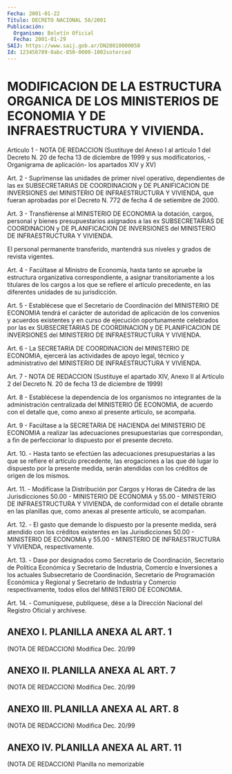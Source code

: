 ```yaml
---
Fecha: 2001-01-22
Título: DECRETO NACIONAL 58/2001
Publicación:
  Organismo: Boletín Oficial
  Fecha: 2001-01-29
SAIJ: https://www.saij.gob.ar/DN20010000058
Id: 123456789-0abc-850-0000-1002soterced
---
```

# MODIFICACION DE LA ESTRUCTURA ORGANICA DE LOS MINISTERIOS DE ECONOMIA Y DE INFRAESTRUCTURA Y VIVIENDA.

<a id="1"></a>
Articulo  1  - NOTA DE REDACCION (Sustituye del Anexo I al artículo 1 del Decreto N. 20 de fecha 13  de  diciembre  de 1999  y  sus  modificatorios, -Organigrama  de  aplicación- los  apartados  XIV  y  XV)

<a id="2"></a>
Art.  2  -  Suprímense  las  unidades  de  primer  nivel operativo, dependientes de las ex SUBSECRETARIAS DE COORDINACION  y  DE PLANIFICACION   DE  INVERSIONES  del  MINISTERIO  DE INFRAESTRUCTURA  Y VIVIENDA, que  fueran aprobadas por el Decreto N. 772 de fecha 4 de setiembre de 2000.

<a id="3"></a>
Art. 3 - Transfiérense  al  MINISTERIO  DE  ECONOMIA  la  dotación, cargos, personal y bienes presupuestarios asignados a las ex SUBSECRETARIAS  DE  COORDINACION y DE PLANIFICACION DE INVERSIONES del MINISTERIO DE INFRAESTRUCTURA Y VIVIENDA.

El personal permanente  transferido, mantendrá sus niveles y grados de revista vigentes.

<a id="4"></a>
Art. 4 - Facúltase al Ministro  de Economía, hasta tanto se apruebe la estructura organizativa correspondiente, a asignar transitoriamente a los titulares de los cargos a los que se refiere el  artículo  precedente,  en  las  diferentes    unidades  de  su jurisdicción.

<a id="5"></a>
Art.  5  -  Establécese  que  el  Secretario  de  Coordinación  del MINISTERIO  DE  ECONOMIA  tendrá  el  carácter  de  autoridad    de aplicación  de  los  convenios  y acuerdos existentes y en curso de ejecución oportunamente celebrados  por  las  ex  SUBSECRETARIAS DE COORDINACION y DE PLANIFICACION DE INVERSIONES del  MINISTERIO  DE INFRAESTRUCTURA Y VIVIENDA.

<a id="6"></a>
Art. 6 - La SECRETARIA DE COORDINACION del MINISTERIO DE ECONOMIA, ejercerá  las actividades de apoyo legal, técnico y administrativo del MINISTERIO DE INFRAESTRUCTURA Y VIVIENDA.

<a id="7"></a>
Art. 7 - NOTA DE REDACCION (Sustituye el apartado XIV, Anexo II al Artículo 2 del Decreto N. 20 de fecha 13 de diciembre de 1999)

<a id="8"></a>
Art. 8 - Establécese la dependencia de los organismos no integrantes  de  la  administración centralizada del MINISTERIO  DE ECONOMIA, de acuerdo con  el  detalle  que, como anexo al presente artículo, se acompaña.

<a id="9"></a>
Art. 9 - Facúltase a la SECRETARIA DE HACIENDA  del  MINISTERIO DE ECONOMIA  a  realizar las adecuaciones presupuestarias que correspondan, a fin  de perfeccionar lo dispuesto por el presente decreto.

<a id="10"></a>
Art. 10. - Hasta tanto se efectúen las adecuaciones presupuestarias  a  las que se refiere el artículo precedente, las erogaciones a las que dé lugar lo dispuesto por la presente medida, serán  atendidas  con  los   créditos  de  origen  de  los  mismos.

<a id="11"></a>
Art.  11.  - Modifícase la Distribución  por  Cargos  y  Horas  de Cátedra de las  Jurisdicciones  50.00 - MINISTERIO DE ECONOMIA y 55.00 - MINISTERIO DE INFRAESTRUCTURA  Y VIVIENDA, de conformidad con el detalle obrante en las planillas que,  como  anexas al presente artículo, se acompañan.

<a id="12"></a>
Art.  12.  -  El  gasto  que  demande lo dispuesto por la  presente medida,  será  atendido  con  los  créditos    existentes  en  las Jurisdicciones 50.00 - MINISTERIO DE ECONOMIA y 55.00 - MINISTERIO DE INFRAESTRUCTURA Y VIVIENDA, respectivamente.

<a id="13"></a>
Art.  13.  -  Dase por designados como Secretario de Coordinación, Secretario  de  Política  Económica  y  Secretario  de  Industria, Comercio  e Inversiones  a  los  actuales  Subsecretario  de Coordinación,  Secretario  de  Programación  Económica  y  Regional y Secretario de  Industria  y  Comercio respectivamente, todos ellos del MINISTERIO DE ECONOMIA.

<a id="14"></a>
Art. 14. - Comuníquese, publíquese,  dése  a  la Dirección Nacional del Registro Oficial y archívese.

## ANEXO I. PLANILLA ANEXA AL ART. 1

<a id="1"></a>
(NOTA DE REDACCION) Modifica Dec. 20/99

## ANEXO II. PLANILLA ANEXA AL ART. 7

<a id="1"></a>
(NOTA DE REDACCION) Modifica Dec. 20/99

## ANEXO III. PLANILLA ANEXA AL ART. 8

<a id="1"></a>
(NOTA DE REDACCION) Modifica Dec. 20/99

## ANEXO IV. PLANILLA ANEXA AL ART. 11

<a id="1"></a>
(NOTA DE REDACCION) Planilla no memorizable